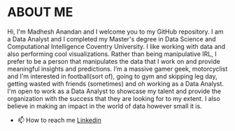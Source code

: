 # ABOUT ME
Hi, I'm Madhesh Anandan and I welcome you to my GitHub repository.
I am a Data Analyst and I completed my Master's degree in Data Science and Computational Intelligence Coventry University.
I like working with data and also performing cool visualizations. Rather than being manipulative IRL, I prefer to be a person that manipulates the data that I work on and provide meaningful insights and predictions.
I’m a massive gamer geek, motorcyclist and I'm interested in football(sort of), going to gym and skipping leg day, getting wasted with friends (sometimes) and oh working as a Data Analyst.  
I'm open to work as a Data Analyst to showcase my talent and provide the organization with the success that they are looking for to my extent. I also believe in making an impact in the world of data however small it is.
- 📫 How to reach me 
[Linkedin](https://www.linkedin.com/in/madhesh-anandan/)


<!---
Madhesh02/Madhesh02 is a ✨ special ✨ repository because its `README.md` (this file) appears on your GitHub profile.
You can click the Preview link to take a look at your changes.
--->
